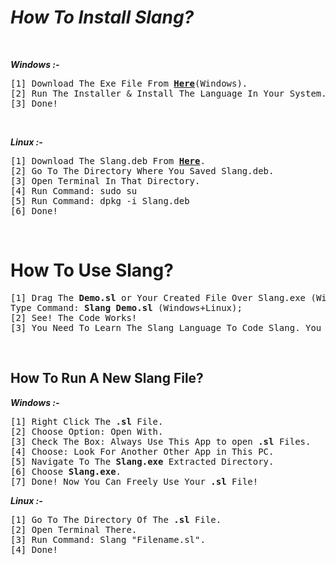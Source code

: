 # *How To Install Slang?*
<br>

***Windows :-***
<pre>
[1] Download The Exe File From <b><a href='https://github.com/sancho1952007/Slang/raw/main/Releases/Windows/setup.exe'>Here</a></b>(Windows).  
[2] Run The Installer & Install The Language In Your System...
[3] Done!
</pre>

<br>

***Linux :-***
<pre>
[1] Download The Slang.deb From <b><a href="https://github.com/sancho1952007/Slang/raw/main/Releases/Linux/Slang.deb">Here</a></b>.
[2] Go To The Directory Where You Saved Slang.deb.  
[3] Open Terminal In That Directory.  
[4] Run Command: sudo su  
[5] Run Command: dpkg -i Slang.deb  
[6] Done!
</pre>

<br>

# **How To Use Slang?**
<pre>
[1] Drag The <b>Demo.sl</b> or Your Created File Over Slang.exe (Windows) or,
Type Command: <b>Slang Demo.sl</b> (Windows+Linux);  
[2] See! The Code Works!  
[3] You Need To Learn The Slang Language To Code Slang. You Can Find It In The <b><a href="Learn-Slang.md">Learn-Slang.md</a></b> in This Directory;
</pre>

<br>

## **How To Run A New Slang File?**
***Windows :-***
<pre>
[1] Right Click The <b>.sl</b> File.
[2] Choose Option: Open With.
[3] Check The Box: Always Use This App to open <b>.sl</b> Files.
[4] Choose: Look For Another Other App in This PC.  
[5] Navigate To The <b>Slang.exe</b> Extracted Directory.
[6] Choose <b>Slang.exe</b>.
[7] Done! Now You Can Freely Use Your <b>.sl</b> File!
</pre>

***Linux :-***
<pre>
[1] Go To The Directory Of The <b>.sl</b> File.
[2] Open Terminal There.  
[3] Run Command: Slang "Filename.sl".
[4] Done!  
</pre>
